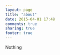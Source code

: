 ```yaml
---
layout: page
title: "about"
date: 2015-04-01 17:48
comments: true
sharing: true
footer: true
---
```

Nothing